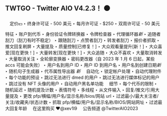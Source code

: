 ## TWTGO - Twitter AIO V4.2.3！ ⚫️
⠀
定价💵
‣ 终身许可证 - 500 美元
‣ 每月许可证 - $250
‣ 双周许可证 - 50 美元

特征
‣ 账户到代币
‣ 身份验证令牌转换器
‣ 令牌检查器
‣ 代理循环器*新*
‣ 追随者刮刀（刮刀有时不稳定）
‣ 跟随刮刀
‣ 点赞者刮刀
‣ 转发者刮刀
‣ 报价者抓取
‣ 推文回复刷屏
‣ 大量提及
‣ 质量控制[已修复！]
‣ 大众观看量提升[新！]
‣ 大众喜爱[现在更快！]
‣ 大量转发[现在更快！]
‣ 大众追随
‣ 大众不喜欢
‣ 大量取消转发
‣ 大量取消关注
‣ 全轮廓变换器
‣ 密码更改器（自 2023 年 1 月 6 日起，某些 accs 可能会失败）
‣ 用户名到用户 ID
‣ 用户 ID 到用户名
‣ 用户名到创建日期*新*
‣ 随机句子生成器
‣ 代币属性导出器 *新*
⠀
自动化
‣ 锁定帐户处理
‣ 自动代理附件
‣ 每个功能的预设
‣ 跳过无法进行 dmed 的用户
‣ 跳过无法进行媒体标记的用户
‣ 跳过没有 NFT 头像的用户
‣ 自动用户黑名单功能
⠀
细节
‣ 每个代币的限制
‣ 随机延迟
‣ 随机提及计数
‣ 表情符号
‣ 多线程
‣ 从文件输入
‣ 回复/推文/引用大量提及
‣ 更改 pfp/横幅/用户名/显示名称/bios/网站 url
‣ 过滤最小/最大关注者/关注/收藏夹/状态计数
‣ 抓取 pfp/横幅/用户名/显示名称/BIOS/网站网址
‣ 过滤最大回复年龄
⠀
在这里购买
❤️@xev1l9
⠀
公告频道
@TwitterAIO2023
